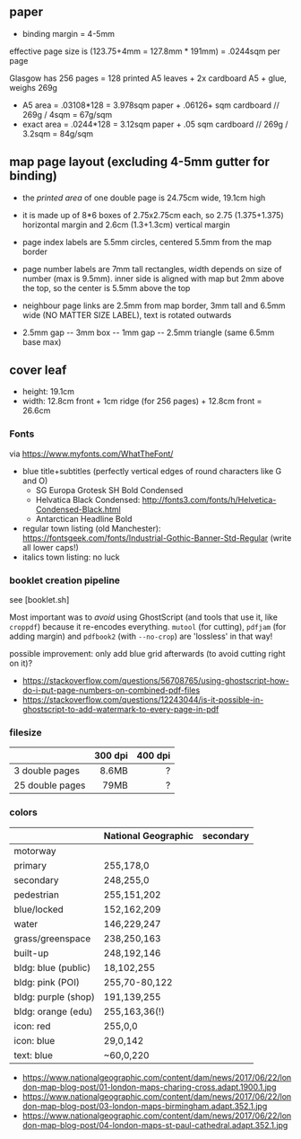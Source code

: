## paper

* binding margin = 4-5mm

effective page size is (123.75+4mm = 127.8mm * 191mm) = .0244sqm per page

Glasgow has 256 pages = 128 printed A5 leaves + 2x cardboard A5 + glue, weighs 269g
* A5 area = .03108*128 = 3.978sqm paper + .06126+ sqm cardboard // 269g / 4sqm = 67g/sqm
* exact area = .0244*128 = 3.12sqm paper + .05 sqm cardboard // 269g / 3.2sqm = 84g/sqm

## map page layout (excluding 4-5mm gutter for binding)

* the *printed area* of one double page is 24.75cm wide, 19.1cm high
* it is made up of 8*6 boxes of 2.75x2.75cm each, so 2.75 (1.375+1.375) horizontal margin and 2.6cm (1.3+1.3cm) vertical margin

* page index labels are 5.5mm circles, centered 5.5mm from the map border
* page number labels are 7mm tall rectangles, width depends on size of number (max is 9.5mm). inner side is aligned with map but 2mm above the top, so the center is 5.5mm above the top
* neighbour page links are 2.5mm from map border, 3mm tall and 6.5mm wide (NO MATTER SIZE LABEL), text is rotated outwards
* 2.5mm gap -- 3mm box -- 1mm gap -- 2.5mm triangle (same 6.5mm base max)

## cover leaf

* height: 19.1cm
* width: 12.8cm front + 1cm ridge (for 256 pages) + 12.8cm front = 26.6cm

### Fonts

via https://www.myfonts.com/WhatTheFont/

* blue title+subtitles (perfectly vertical edges of round characters like G and O)
  * SG Europa Grotesk SH Bold Condensed
  * Helvatica Black Condensed: http://fonts3.com/fonts/h/Helvetica-Condensed-Black.html
  * Antarctican Headline Bold
* regular town listing (old Manchester): https://fontsgeek.com/fonts/Industrial-Gothic-Banner-Std-Regular (write all lower caps!)
* italics town listing: no luck

### booklet creation pipeline

see [booklet.sh]

Most important was to *avoid* using GhostScript (and tools that use it, like `croppdf`) because it re-encodes everything. `mutool` (for cutting), `pdfjam` (for adding margin) and `pdfbook2` (with `--no-crop`) are 'lossless' in that way!

possible improvement: only add blue grid afterwards (to avoid cutting right on it)?

* https://stackoverflow.com/questions/56708765/using-ghostscript-how-do-i-put-page-numbers-on-combined-pdf-files
* https://stackoverflow.com/questions/12243044/is-it-possible-in-ghostscript-to-add-watermark-to-every-page-in-pdf

### filesize

|                 | 300 dpi | 400 dpi |
| --------------- |--------:| -------:|
| 3 double pages  | 8.6MB   | ? |
| 25 double pages | 79MB    | ? |

### colors

|                 | National Geographic | secondary |
| --------------- | ------------------- | --------- |
| motorway | | |
| primary | 255,178,0 | |
| secondary | 248,255,0 | |
| pedestrian | 255,151,202 | |
| blue/locked | 152,162,209| |
| water | 146,229,247 | |
| grass/greenspace | 238,250,163 | |
| built-up | 248,192,146 | |
| bldg: blue (public) | 18,102,255 | |
| bldg: pink (POI) | 255,70-80,122 | |
| bldg: purple (shop) | 191,139,255 | |
| bldg: orange (edu) | 255,163,36(!) | |
| icon: red | 255,0,0 | |
| icon: blue | 29,0,142 | |
| text: blue | ~60,0,220 | |

* https://www.nationalgeographic.com/content/dam/news/2017/06/22/london-map-blog-post/01-london-maps-charing-cross.adapt.1900.1.jpg
* https://www.nationalgeographic.com/content/dam/news/2017/06/22/london-map-blog-post/03-london-maps-birmingham.adapt.352.1.jpg
* https://www.nationalgeographic.com/content/dam/news/2017/06/22/london-map-blog-post/04-london-maps-st-paul-cathedral.adapt.352.1.jpg
